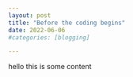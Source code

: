 ```yaml
---
layout: post
title: "Before the coding begins"
date: 2022-06-06
#categories: [blogging]

---
```



hello this is some content

